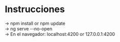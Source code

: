 # Instrucciones

-> npm install or npm update<br>
-> ng serve --no-open<br>
-> En el navegador: localhost:4200 or 127.0.0.1:4200

